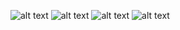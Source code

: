 ![alt text](<Screenshot 2025-04-24 160641.png>)
![alt text](<Screenshot 2025-04-24 160730.png>)
![alt text](<Screenshot 2025-04-24 163033.png>)
![alt text](<Screenshot 2025-04-24 163201.png>)